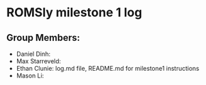 # ROMSly milestone 1 log

## Group Members:
- Daniel Dinh: 
- Max Starreveld: 
- Ethan Clunie: log.md file, README.md for milestone1 instructions
- Mason Li: 